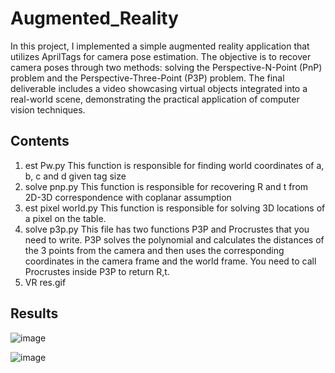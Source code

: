 # Augmented_Reality

In this project, I implemented a simple augmented reality application that utilizes AprilTags for camera pose estimation. The objective is to recover camera poses through two methods: solving the Perspective-N-Point (PnP) problem and the Perspective-Three-Point (P3P) problem. The final deliverable includes a video showcasing virtual objects integrated into a real-world scene, demonstrating the practical application of computer vision techniques.

## Contents

1. est Pw.py
This function is responsible for finding world coordinates of a, b, c and d given
tag size
2. solve pnp.py
This function is responsible for recovering R and t from 2D-3D correspondence
with coplanar assumption
3. est pixel world.py
This function is responsible for solving 3D locations of a pixel on the table.
4. solve p3p.py
This file has two functions P3P and Procrustes that you need to write. P3P solves
the polynomial and calculates the distances of the 3 points from the camera and
then uses the corresponding coordinates in the camera frame and the world frame.
You need to call Procrustes inside P3P to return R,t.
5. VR res.gif

## Results
   ![image](https://github.com/user-attachments/assets/704bf49d-b6b2-496e-b90e-a8e515be75b9)

   ![image](https://github.com/user-attachments/assets/b7658ad8-2fa6-417e-8bbf-996b50d06b55)


